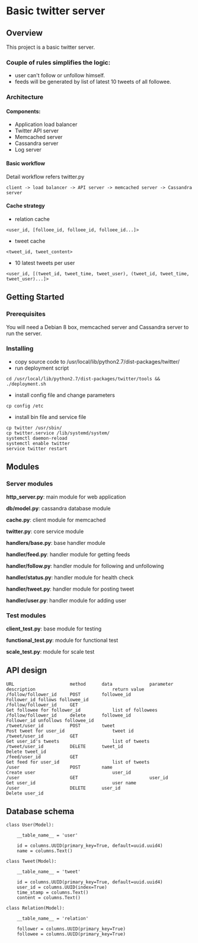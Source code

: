 # Basic twitter server

## Overview
This project is a basic twitter server.

### Couple of rules simplifies the logic:
- user can't follow or unfollow himself.
- feeds will be generated by list of latest 10 tweets of all followee.

### Architecture
#### Components:
- Application load balancer
- Twitter API server
- Memcached server
- Cassandra server
- Log server

#### Basic workflow
Detail workflow refers twitter.py
```
client -> load balancer -> API server -> memcached server -> Cassandra server
```

#### Cache strategy
- relation cache
```
<user_id, [folloee_id, folloee_id, folloee_id...]>
```
- tweet cache
```
<tweet_id, tweet_content>
```
- 10 latest tweets per user
```
<user_id, [(tweet_id, tweet_time, tweet_user), (tweet_id, tweet_time, tweet_user)...]>
```

## Getting Started

### Prerequisites

You will need a Debian 8 box, memcached server and Cassandra server to run the server.

### Installing
- copy source code to /usr/local/lib/python2.7/dist-packages/twitter/
- run deployment script
```
cd /usr/local/lib/python2.7/dist-packages/twitter/tools && ./deployment.sh
```
- install config file and change parameters
```
cp config /etc
```
- install bin file and service file
```
cp twitter /usr/sbin/
cp twitter.service /lib/systemd/system/
systemctl daemon-reload
systemctl enable twitter
service twitter restart
```

## Modules

### Server modules

**http_server.py**: main module for web application

**db/model.py**: cassandra database module

**cache.py**: client module for memcached

**twitter.py**: core service module

**handlers/base.py**: base handler module

**handler/feed.py**: handler module for getting feeds

**handler/follow.py**: handler module for following and unfollowing

**handler/status.py**: handler module for health check

**handler/tweet.py**: handler module for posting tweet

**handler/user.py**: handler module for adding user

### Test modules

**client_test.py**: base module for testing

**functional_test.py**: module for functional test

**scale_test.py**: module for scale test


## API design

```
URL                     method      data              parameter         description                             return value
/follow/follower_id     POST        followee_id                         Follower_id follows followee_id         
/follow/follower_id     GET                                             Get followee for follower_id            list of followees
/follow/follower_id     delete      followee_id                         Follower_id unfollows followee_id
/tweet/user_id          POST        tweet                               Post tweet for user_id                  tweet id
/tweet/user_id          GET                                             Get user_id's tweets                    list of tweets
/tweet/user_id          DELETE      tweet_id                            Delete tweet_id
/feed/user_id           GET                                             Get feed for user_id                    list of tweets       
/user                   POST        name                                Create user                             user_id
/user                   GET                           user_id           Get user_id                             user name
/user                   DELETE      user_id                             Delete user_id
```


## Database schema

```
class User(Model):

    __table_name__ = 'user'

    id = columns.UUID(primary_key=True, default=uuid.uuid4)
    name = columns.Text()

class Tweet(Model):

    __table_name__ = 'tweet'

    id = columns.UUID(primary_key=True, default=uuid.uuid4)
    user_id = columns.UUID(index=True)
    time_stamp = columns.Text()
    content = columns.Text()

class Relation(Model):

    __table_name__ = 'relation'

    follower = columns.UUID(primary_key=True)
    followee = columns.UUID(primary_key=True)
```
